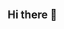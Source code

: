 ## Hi there 👋

<!--


- 🔭 I’m currently working on non-relational database
- 🌱 I’m currently learning MongoDB and javascript
- 📫 How to reach me: email - ppilarski04@gmail.com
-->
